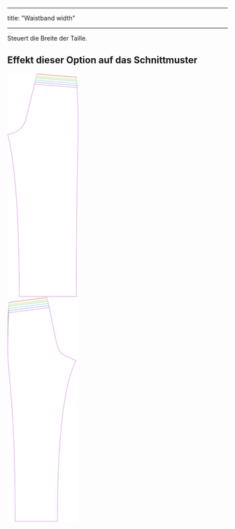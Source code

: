 - - -
title: "Waistband width"
- - -

Steuert die Breite der Taille.

## Effekt dieser Option auf das Schnittmuster

![Dieses Bild zeigt den Effekt dieser Option, indem es mehrere Varianten überlagert, die einen anderen Wert für diese Option haben](titan_waistbandwidth_sample.svg "Effect of this option on the pattern")
